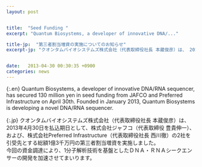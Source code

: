 ```yaml
---
layout: post


title:  "Seed Funding "
excerpt: "Quantum Biosystems, a developer of innovative DNA/..."

title-jp:  "第三者割当増資の実施についてのお知らせ"
excerpt-jp: "クオンタムバイオシステムズ株式会社（代表取締役社長 本蔵俊彦）は、 2013年4月30日を払込期日と..."


date:   2013-04-30 00:30:35 +0900
categories: news
---
```


{:.en}
Quantum Biosystems, a developer of innovative DNA/RNA sequencer, has secured 130 million yen in seed funding from JAFCO and Preferred Infrastructure on April 30th. Founded in January 2013, Quantum Biosystems is developing a novel DNA/RNA sequencer.


{:.jp}
クオンタムバイオシステムズ株式会社（代表取締役社長 本蔵俊彦）は、 2013年4月30日を払込期日として、株式会社ジャフコ（代表取締役 豊貴伸一）、および、株式会社Preferred Infrastructure（代表取締役社長 西川徹）の2社を引受先とする総額1億3千万円の第三者割当増資を実施しました。  
今回の資金調達により、1分子解析技術を基盤としたＤＮＡ・ＲＮＡシークエンサーの開発を加速させてまいります。